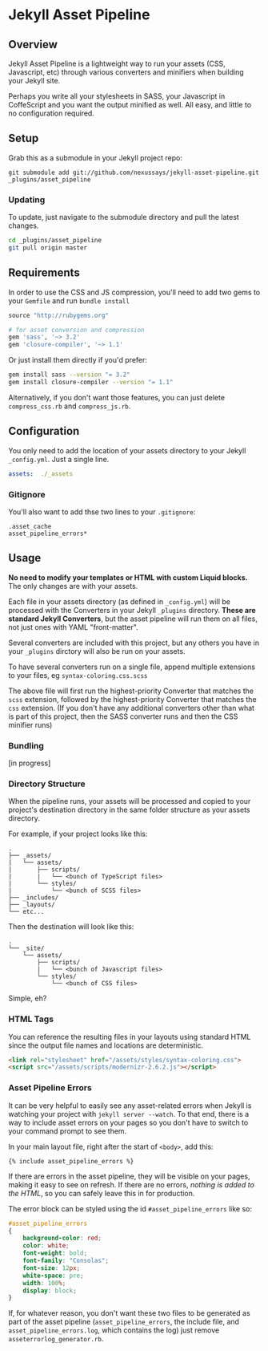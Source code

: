 # Jekyll Asset Pipeline

## Overview

Jekyll Asset Pipeline is a lightweight way to run your assets (CSS, Javascript, etc) through various converters and minifiers when building your Jekyll site.

Perhaps you write all your stylesheets in SASS, your Javascript in CoffeScript and you want the output minified as well. All easy, and little to no configuration required.

## Setup

Grab this as a submodule in your Jekyll project repo:

```
git submodule add git://github.com/nexussays/jekyll-asset-pipeline.git _plugins/asset_pipeline
```

### Updating

To update, just navigate to the submodule directory and pull the latest changes.

```bash
cd _plugins/asset_pipeline
git pull origin master
```

## Requirements

In order to use the CSS and JS compression, you'll need to add two gems to your `Gemfile` and run `bundle install`

```ruby
source "http://rubygems.org"

# for asset conversion and compression
gem 'sass', '~> 3.2'
gem 'closure-compiler', '~> 1.1'
```

Or just install them directly if you'd prefer:

```bash
gem install sass --version "= 3.2"
gem install closure-compiler --version "= 1.1"
```

Alternatively, if you don't want those features, you can just delete `compress_css.rb` and `compress_js.rb`.

## Configuration

You only need to add the location of your assets directory to your Jekyll `_config.yml`. Just a single line.

```YAML
assets:  ./_assets
```

### Gitignore

You'll also want to add thse two lines to your `.gitignore`:

```
.asset_cache
asset_pipeline_errors*
```

## Usage

**No need to modify your templates or HTML with custom Liquid blocks.** The only changes are with your assets.

Each file in your assets directory (as defined in `_config.yml`) will be processed with the Converters in your Jekyll `_plugins` directory. **These are standard Jekyll Converters**, but the asset pipeline will run them on all files, not just ones with YAML "front-matter".

Several converters are included with this project, but any others you have in your `_plugins` dirctory will also be run on your assets.

To have several converters run on a single file, append multiple extensions to your files, eg `syntax-coloring.css.scss`

The above file will first run the highest-priority Converter that matches the `scss` extension, followed by the highest-priority Converter that matches the `css` extension. (If you don't have any additional converters other than what is part of this project, then the SASS converter runs and then the CSS minifier runs)


### Bundling

[in progress]

### Directory Structure

When the pipeline runs, your assets will be processed and copied to your project's destination directory in the same folder structure as your assets directory.

For example, if your project looks like this:

```
.
├── _assets/
|   └── assets/
|       ├── scripts/
|       |   └── <bunch of TypeScript files>
|       └── styles/
|           └── <bunch of SCSS files>
├── _includes/
├── _layouts/
└── etc...
```

Then the destination will look like this:

```
.
└── _site/
    └── assets/
        ├── scripts/
        |   └── <bunch of Javascript files>
        └── styles/
            └── <bunch of CSS files>
```
Simple, eh?

### HTML Tags

You can reference the resulting files in your layouts using standard HTML since the output file names and locations are deterministic.

```HTML
<link rel="stylesheet" href="/assets/styles/syntax-coloring.css">
<script src="/assets/scripts/modernizr-2.6.2.js"></script>
```

### Asset Pipeline Errors

It can be very helpful to easily see any asset-related errors when Jekyll is watching your project with `jekyll server --watch`. To that end, there is a way to include asset errors on your pages so you don't have to switch to your command prompt to see them.

In your main layout file, right after the start of `<body>`, add this:

```
{% include asset_pipeline_errors %}
```

If there are errors in the asset pipeline, they will be visible on your pages, making it easy to see on refresh. If there are no errors, *nothing is added to the HTML*, so you can safely leave this in for production.

The error block can be styled using the id `#asset_pipeline_errors` like so:

```css
#asset_pipeline_errors
{
	background-color: red;
	color: white;
	font-weight: bold;
	font-family: "Consolas";
	font-size: 12px;
	white-space: pre;
	width: 100%;
	display: block;
}
```

If, for whatever reason, you don't want these two files to be generated as part of the asset pipeline (`asset_pipeline_errors`, the include file, and `asset_pipeline_errors.log`, which contains the log) just remove `asseterrorlog_generator.rb`.